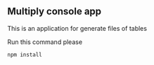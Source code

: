


## Multiply console app

This is an application for generate files of tables

Run this command please

```
npm install
```